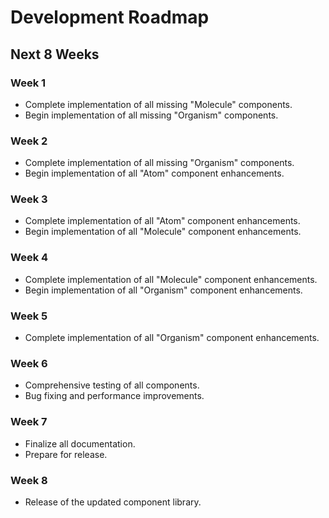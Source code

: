 # Development Roadmap

## Next 8 Weeks

### Week 1
- Complete implementation of all missing "Molecule" components.
- Begin implementation of all missing "Organism" components.

### Week 2
- Complete implementation of all missing "Organism" components.
- Begin implementation of all "Atom" component enhancements.

### Week 3
- Complete implementation of all "Atom" component enhancements.
- Begin implementation of all "Molecule" component enhancements.

### Week 4
- Complete implementation of all "Molecule" component enhancements.
- Begin implementation of all "Organism" component enhancements.

### Week 5
- Complete implementation of all "Organism" component enhancements.

### Week 6
- Comprehensive testing of all components.
- Bug fixing and performance improvements.

### Week 7
- Finalize all documentation.
- Prepare for release.

### Week 8
- Release of the updated component library.

